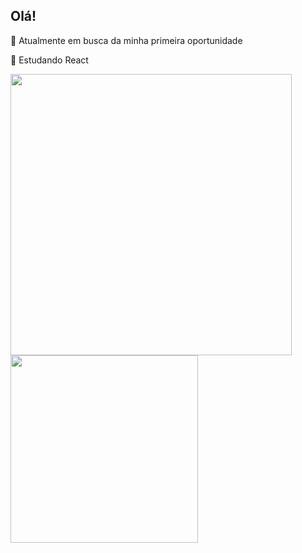 ## Olá!


🔭 Atualmente em busca da minha primeira oportunidade

🌱 Estudando React
  
<div>
      <img width="450em" src="https://github-readme-stats.vercel.app/api?username=Italo-990&show_icons=true&theme=dark&include_all_commit=true&count_private=true" />
      <img width="300em" style="margin_left=p32;"src="https://github-readme-stats.vercel.app/api/top-langs/?username=Italo-990&layout=compact&theme=dark" />
</div>
<div>
  
<div>
